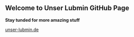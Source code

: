 ## Welcome to Unser Lubmin GitHub Page

 **Stay tunded for more amazing stuff**
 
 
 [unser-lubmin.de](https://unser-lubmin.de)
